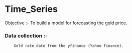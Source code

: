# Time_Series 

Objective :- To build a model for forecasting the gold price.

### Data collection :- 
        Gold rate date from the yfinance (Yahoo finance).


